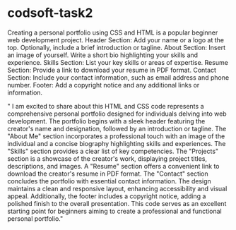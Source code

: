 # codsoft-task2
Creating a personal portfolio using CSS and HTML is a popular beginner web development project.
Header Section: Add your name or a logo at the top.
Optionally, include a brief introduction or tagline.
About Section: Insert an image of yourself.
Write a short bio highlighting your skills and experience.
Skills Section: List your key skills or areas of expertise.
Resume Section: Provide a link to download your resume in PDF format.
Contact Section: Include your contact information, such as email address and phone
number.
Footer: Add a copyright notice and any additional links or information.


" I am excited to share about this HTML and CSS code represents a comprehensive personal portfolio designed for individuals delving into web development. The portfolio begins with a sleek header featuring the creator's name and designation, followed by an introduction or tagline. The "About Me" section incorporates a professional touch with an image of the individual and a concise biography highlighting skills and experiences. The "Skills" section provides a clear list of key competencies. The "Projects" section is a showcase of the creator's work, displaying project titles, descriptions, and images. A "Resume" section offers a convenient link to download the creator's resume in PDF format. The "Contact" section concludes the portfolio with essential contact information. The design maintains a clean and responsive layout, enhancing accessibility and visual appeal. Additionally, the footer includes a copyright notice, adding a polished finish to the overall presentation. This code serves as an excellent starting point for beginners aiming to create a professional and functional personal portfolio."


